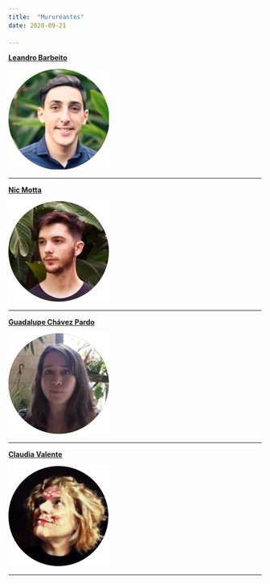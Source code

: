 ```yaml
---
title:  "Murureantes"
date: 2020-09-21

---
```


[**Leandro Barbeito**]()

![](/images/lean_integrante.png)

---

[**Nic Motta**](https://nicmotta.github.io/)

![](/images/nic_integrante.png)

---

[**Guadalupe Chávez Pardo**]()

![](/images/lupe_integrante.png)

---

[**Claudia Valente**]()

![](/images/claudia_integrante.png)

---
